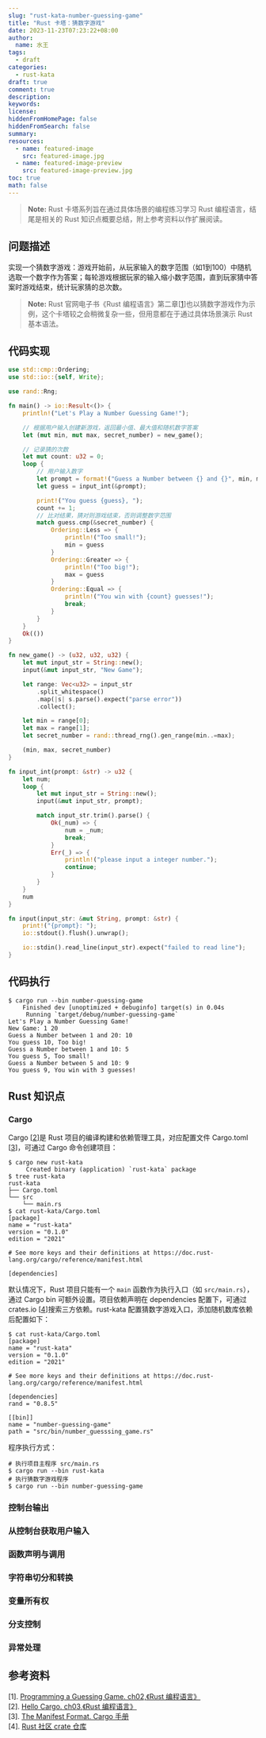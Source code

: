 ```yaml
---
slug: "rust-kata-number-guessing-game"
title: "Rust 卡塔：猜数字游戏"
date: 2023-11-23T07:23:22+08:00
author:
  name: 水王
tags:
  - draft
categories:
  - rust-kata
draft: true
comment: true
description:
keywords:
license:
hiddenFromHomePage: false
hiddenFromSearch: false
summary:
resources:
  - name: featured-image
    src: featured-image.jpg
  - name: featured-image-preview
    src: featured-image-preview.jpg
toc: true
math: false
---
```


> **Note:** Rust 卡塔系列旨在通过具体场景的编程练习学习 Rust 编程语言，结尾是相关的 Rust 知识点概要总结，附上参考资料以作扩展阅读。

## 问题描述
实现一个猜数字游戏：游戏开始前，从玩家输入的数字范围（如1到100）中随机选取一个数字作为答案；每轮游戏根据玩家的输入缩小数字范围，直到玩家猜中答案时游戏结束，统计玩家猜的总次数。

> **Note:** Rust 官网电子书《Rust 编程语言》第二章[[1]]也以猜数字游戏作为示例，这个卡塔较之会稍微复杂一些，但用意都在于通过具体场景演示 Rust 基本语法。

## 代码实现
```rust
use std::cmp::Ordering;
use std::io::{self, Write};

use rand::Rng;

fn main() -> io::Result<()> {
    println!("Let's Play a Number Guessing Game!");

    // 根据用户输入创建新游戏，返回最小值、最大值和随机数字答案
    let (mut min, mut max, secret_number) = new_game();

    // 记录猜的次数
    let mut count: u32 = 0;
    loop {
        // 用户输入数字
        let prompt = format!("Guess a Number between {} and {}", min, max);
        let guess = input_int(&prompt);

        print!("You guess {guess}, ");
        count += 1;
        // 比对结果，猜对则游戏结束，否则调整数字范围
        match guess.cmp(&secret_number) {
            Ordering::Less => {
                println!("Too small!");
                min = guess
            }
            Ordering::Greater => {
                println!("Too big!");
                max = guess
            }
            Ordering::Equal => {
                println!("You win with {count} guesses!");
                break;
            }
        }
    }
    Ok(())
}

fn new_game() -> (u32, u32, u32) {
    let mut input_str = String::new();
    input(&mut input_str, "New Game");

    let range: Vec<u32> = input_str
        .split_whitespace()
        .map(|s| s.parse().expect("parse error"))
        .collect();

    let min = range[0];
    let max = range[1];
    let secret_number = rand::thread_rng().gen_range(min..=max);

    (min, max, secret_number)
}

fn input_int(prompt: &str) -> u32 {
    let num;
    loop {
        let mut input_str = String::new();
        input(&mut input_str, prompt);

        match input_str.trim().parse() {
            Ok(_num) => {
                num = _num;
                break;
            }
            Err(_) => {
                println!("please input a integer number.");
                continue;
            }
        }
    }
    num
}

fn input(input_str: &mut String, prompt: &str) {
    print!("{prompt}: ");
    io::stdout().flush().unwrap();

    io::stdin().read_line(input_str).expect("failed to read line");
}
```

## 代码执行
```shell
$ cargo run --bin number-guessing-game
    Finished dev [unoptimized + debuginfo] target(s) in 0.04s
     Running `target/debug/number-guessing-game`
Let's Play a Number Guessing Game!
New Game: 1 20
Guess a Number between 1 and 20: 10
You guess 10, Too big!
Guess a Number between 1 and 10: 5
You guess 5, Too small!
Guess a Number between 5 and 10: 9
You guess 9, You win with 3 guesses!
```

## Rust 知识点
### Cargo
Cargo [[2]]是 Rust 项目的编译构建和依赖管理工具，对应配置文件 Cargo.toml [[3]]，可通过 Cargo 命令创建项目：
```shell
$ cargo new rust-kata
     Created binary (application) `rust-kata` package
$ tree rust-kata
rust-kata
├── Cargo.toml
└── src
    └── main.rs
$ cat rust-kata/Cargo.toml
[package]
name = "rust-kata"
version = "0.1.0"
edition = "2021"

# See more keys and their definitions at https://doc.rust-lang.org/cargo/reference/manifest.html

[dependencies]
```
默认情况下，Rust 项目只能有一个 `main` 函数作为执行入口（如 `src/main.rs`），通过 Cargo bin 可额外设置。项目依赖声明在 dependencies 配置下，可通过 crates.io [[4]]搜索三方依赖。rust-kata 配置猜数字游戏入口，添加随机数库依赖后配置如下：
```shell
$ cat rust-kata/Cargo.toml
[package]
name = "rust-kata"
version = "0.1.0"
edition = "2021"

# See more keys and their definitions at https://doc.rust-lang.org/cargo/reference/manifest.html

[dependencies]
rand = "0.8.5"

[[bin]]
name = "number-guessing-game"
path = "src/bin/number_guesssing_game.rs"
```
程序执行方式：
```shell
# 执行项目主程序 src/main.rs
$ cargo run --bin rust-kata
# 执行猜数字游戏程序
$ cargo run --bin number-guessing-game
```

### 控制台输出

### 从控制台获取用户输入
### 函数声明与调用
### 字符串切分和转换
### 变量所有权
### 分支控制
### 异常处理

## 参考资料
\[1\]. [Programming a Guessing Game. ch02,《Rust 编程语言》][1]  
\[2\]. [Hello Cargo. ch03,《Rust 编程语言》][2]  
\[3\]. [The Manifest Format. Cargo 手册][3]  
\[4\]. [Rust 社区 crate 仓库][4]  

[1]:https://doc.rust-lang.org/book/ch02-00-guessing-game-tutorial.html
[2]:https://doc.rust-lang.org/book/ch01-03-hello-cargo.html
[3]:https://doc.rust-lang.org/cargo/reference/manifest.html
[4]:https://crates.io/
[1]:https://doc.rust-lang.org/std/macro.print.html
[2]:https://doc.rust-lang.org/std/io/index.html#standard-input-and-output
[3]:https://doc.rust-lang.org/std/str/struct.Split.html
[4]:https://doc.rust-lang.org/std/fmt/
